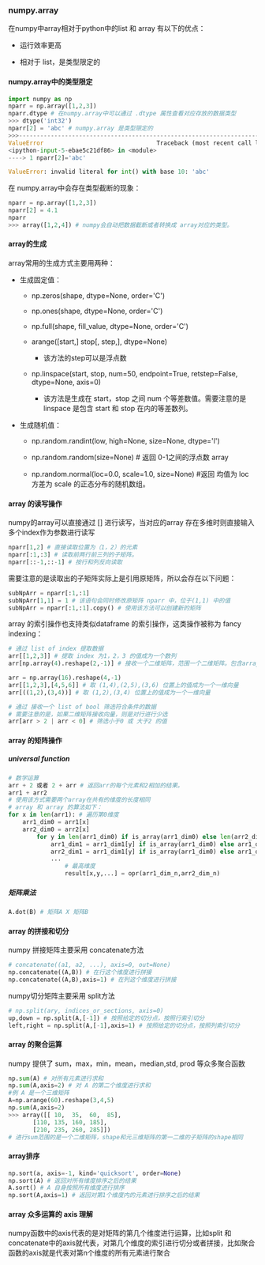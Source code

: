 ### numpy.array

在numpy中array相对于python中的list 和 array 有以下的优点：

- 运行效率更高

- 相对于 list，是类型限定的

#### numpy.array中的类型限定

```python
import numpy as np
nparr = np.array([1,2,3])
nparr.dtype # 在numpy.array中可以通过 .dtype 属性查看对应存放的数据类型
>>> dtype('int32') 
nparr[2] = 'abc' # numpy.array 是类型限定的
>>>---------------------------------------------------------------------------
ValueError                                Traceback (most recent call last)
<ipython-input-5-ebae5c21df86> in <module>
----> 1 nparr[2]='abc'

ValueError: invalid literal for int() with base 10: 'abc'
```

在 numpy.array中会存在类型截断的现象：

```python
nparr = np.array([1,2,3])
nparr[2] = 4.1
nparr
>>> array([1,2,4]) # numpy会自动把数据截断或者转换成 array对应的类型。
```

#### array的生成

array常用的生成方式主要用两种：

- 生成固定值：
  
  - np.zeros(shape, dtype=None, order='C')
  
  - np.ones(shape, dtype=None, order='C')
  
  - np.full(shape, fill_value, dtype=None, order='C')
  
  - arange([start,] stop[, step,], dtype=None)
    
    - 该方法的step可以是浮点数
  
  - np.linspace(start, stop,  num=50,  endpoint=True,  retstep=False, dtype=None, axis=0)
    
    - 该方法是生成在 start，stop 之间 num 个等差数值。需要注意的是 linspace 是包含 start 和 stop 在内的等差数列。

- 生成随机值：
  
  - np.random.randint(low, high=None, size=None, dtype='l')
  
  - np.random.random(size=None) # 返回 0-1之间的浮点数 array
  
  - np.random.normal(loc=0.0, scale=1.0, size=None)  #返回 均值为 loc 方差为 scale 的正态分布的随机数组。

#### array 的读写操作

numpy的array可以直接通过 [] 进行读写，当对应的array 存在多维时则直接输入多个index作为参数进行读写

```python
nparr[1,2] # 直接读取位置为（1，2）的元素
nparr[:1,:3] # 读取前两行前三列的子矩阵。
nparr[::-1,::-1] # 按行和列反向读取
```

需要注意的是读取出的子矩阵实际上是引用原矩阵，所以会存在以下问题：

```python
subNpArr = nparr[:1,:1]
subNpArr[1,1] = 1 # 该语句会同时修改原矩阵 nparr 中，位于(1,1) 中的值
subNpArr = nparr[:1,:1].copy() # 使用该方法可以创建新的矩阵
```

array 的索引操作也支持类似dataframe 的索引操作，这类操作被称为 fancy indexing：

```python
# 通过 list of index 提取数据
arr[[1,2,3]] # 提取 index 为1，2，3 的值成为一个数列
arr[np.array(4).reshape(2,-1)] # 接收一个二维矩阵，范围一个二维矩阵。包含array对应索引的值

arr = np.array(16).reshape(4,-1)
arr[[1,2,3],[4,5,6]] # 取 (1,4),(2,5),(3,6) 位置上的值成为一个一维向量
arr[((1,2),(3,4))] # 取 (1,2),(3,4) 位置上的值成为一个一维向量

# 通过 接收一个 list of bool 筛选符合条件的数据
# 需要注意的是，如果二维矩阵接收向量，则是对行进行少选
arr[arr > 2 | arr < 0] # 筛选小于0 或 大于2 的值
```

#### array 的矩阵操作

##### universal function

```python
# 数学运算
arr + 2 或者 2 + arr # 返回arr的每个元素和2相加的结果。
arr1 + arr2
# 使用该方式需要两个array在共有的维度的长度相同
# array 和 array 的算法如下：
for x in len(arr1): # 遍历第0维度
    arr1_dim0 = arr1[x]
    arr2_dim0 = arr2[x]
        for y in len(arr1_dim0) if is_array(arr1_dim0) else len(arr2_dim0):
            arr1_dim1 = arr1_dim1[y] if is_array(arr1_dim0) else arr1_dim0
            arr2_dim1 = arr1_dim1[y] if is_array(arr1_dim0) else arr1_dim0
            ...
                # 最高维度
                result[x,y,...] = opr(arr1_dim_n,arr2_dim_n)
```

##### 矩阵乘法

```python
A.dot(B) # 矩阵A X 矩阵B
```

#### array 的拼接和切分

numpy 拼接矩阵主要采用 concatenate方法

```python
# concatenate((a1, a2, ...), axis=0, out=None)
np.concatenate((A,B)) # 在行这个维度进行拼接
np.concatenate((A,B),axis=1) # 在列这个维度进行拼接
```

numpy切分矩阵主要采用 split方法

```python
# np.split(ary, indices_or_sections, axis=0)
up,down = np.split(A,[-1]) # 按照给定的切分点，按照行索引切分
left,right = np.split(A,[-1],axis=1) # 按照给定的切分点，按照列索引切分
```

#### array 的聚合运算

numpy 提供了 sum，max，min，mean，median,std, prod 等众多聚合函数

```python
np.sum(A) # 对所有元素进行求和
np.sum(A,axis=2) # 对 A 的第二个维度进行求和
#例 A 是一个三维矩阵
A=np.arange(60).reshape(3,4,5)
np.sum(A,axis=2)
>>> array([[ 10,  35,  60,  85],
       [110, 135, 160, 185],
       [210, 235, 260, 285]])
# 进行sum范围的是一个二维矩阵，shape和元三维矩阵的第一二维的子矩阵的shape相同
```

#### array排序

```python
np.sort(a, axis=-1, kind='quicksort', order=None)
np.sort(A) # 返回对所有维度排序之后的结果
A.sort() # A 自身按照所有维度进行排序
np.sort(A,axis=1) # 返回对第1个维度内的元素进行排序之后的结果
```

#### array 众多运算的 axis 理解

numpy函数中的axis代表的是对矩阵的第几个维度进行运算，比如split 和 concatenate中的axis就代表，对第几个维度的索引进行切分或者拼接，比如聚合函数的axis就是代表对第n个维度的所有元素进行聚合
